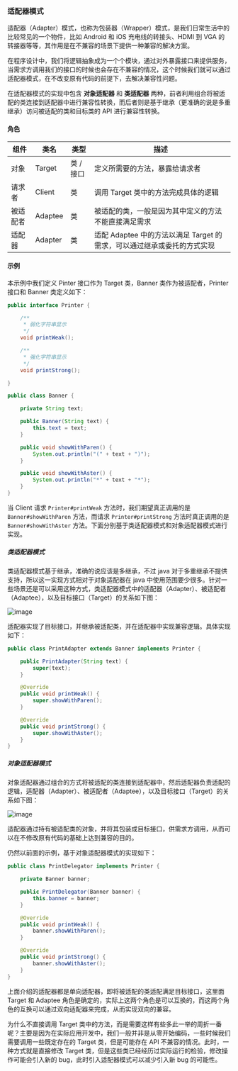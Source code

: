 ### 适配器模式

适配器（Adapter）模式，也称为包装器（Wrapper）模式，是我们日常生活中的比较常见的一个物件，比如 Android 和 iOS 充电线的转接头、HDMI 到 VGA 的转接器等等，其作用是在不兼容的场景下提供一种兼容的解决方案。

在程序设计中，我们将逻辑抽象成为一个个模块，通过对外暴露接口来提供服务，当需求方调用我们的接口的时候也会存在不兼容的情况，这个时候我们就可以通过适配器模式，在不改变原有代码的前提下，去解决兼容性问题。

在适配器模式的实现中包含 __对象适配器__ 和 __类适配器__ 两种，前者利用组合将被适配的类连接到适配器中进行兼容性转换，而后者则是基于继承（更准确的说是多重继承）访问被适配的类和目标类的 API 进行兼容性转换。

#### 角色

组件 | 类名 | 类型 | 描述
--- | --- | --- | ---
对象 | Target | 类 / 接口 | 定义所需要的方法，暴露给请求者
请求者 | Client | 类 | 调用 Target 类中的方法完成具体的逻辑
被适配者 | Adaptee | 类 | 被适配的类，一般是因为其中定义的方法不能直接满足需求
适配器 | Adapter | 类 | 适配 Adaptee 中的方法以满足 Target 的需求，可以通过继承或委托的方式实现

#### 示例

本示例中我们定义 Pinter 接口作为 Target 类，Banner 类作为被适配者，Printer 接口和 Banner 类定义如下：

```java
public interface Printer {

    /**
     * 弱化字符串显示
     */
    void printWeak();

    /**
     * 强化字符串显示
     */
    void printStrong();

}

public class Banner {

    private String text;

    public Banner(String text) {
        this.text = text;
    }

    public void showWithParen() {
        System.out.println("(" + text + ")");
    }

    public void showWithAster() {
        System.out.println("*" + text + "*");
    }
}
```

当 Client 请求 `Printer#printWeak` 方法时，我们期望真正调用的是 `Banner#showWithParen` 方法，而请求 `Printer#printStrong` 方法时真正调用的是 `Banner#showWithAster` 方法。下面分别基于类适配器模式和对象适配器模式进行实现。

##### 类适配器模式

类适配器模式基于继承，准确的说应该是多继承，不过 java 对于多重继承不提供支持，所以这一实现方式相对于对象适配器在 java 中使用范围要少很多。针对一些场景还是可以采用这种方式，类适配器模式中的适配器（Adapter）、被适配者（Adaptee），以及目标接口（Target）的关系如下图：

![image](https://www.zhenchao.org/images/2016/adapter-2.png?raw=false)

适配器实现了目标接口，并继承被适配类，并在适配器中实现兼容逻辑。具体实现如下：

```java
public class PrintAdapter extends Banner implements Printer {

    public PrintAdapter(String text) {
        super(text);
    }

    @Override
    public void printWeak() {
        super.showWithParen();
    }

    @Override
    public void printStrong() {
        super.showWithAster();
    }
}
```

##### 对象适配器模式

对象适配器通过组合的方式将被适配的类连接到适配器中，然后适配器负责适配的逻辑，适配器（Adapter）、被适配者（Adaptee），以及目标接口（Target）的关系如下图：

![image](https://www.zhenchao.org/images/2016/adapter-1.png?raw=false)

适配器通过持有被适配类的对象，并将其包装成目标接口，供需求方调用，从而可以在不修改原有代码的基础上达到兼容的目的。

仍然以前面的示例，基于对象适配器模式的实现如下：

```java
public class PrintDelegator implements Printer {

    private Banner banner;

    public PrintDelegator(Banner banner) {
        this.banner = banner;
    }

    @Override
    public void printWeak() {
        banner.showWithParen();
    }

    @Override
    public void printStrong() {
        banner.showWithAster();
    }
}
```

上面介绍的适配器都是单向适配器，即将被适配的类适配满足目标接口，这里面 Target 和 Adaptee 角色是确定的，实际上这两个角色是可以互换的，而这两个角色的互换可以通过双向适配器来完成，从而实现双向的兼容。

为什么不直接调用 Target 类中的方法，而是需要这样有些多此一举的周折一番呢？主要是因为在实际应用开发中，我们一般并非是从零开始编码，一些时候我们需要调用一些既定存在的 Target 类，但是可能存在 API 不兼容的情况。此时，一种方式就是直接修改 Target 类，但是这些类已经经历过实际运行的检验，修改操作可能会引入新的 bug，此时引入适配器模式可以减少引入新 bug 的可能性。
